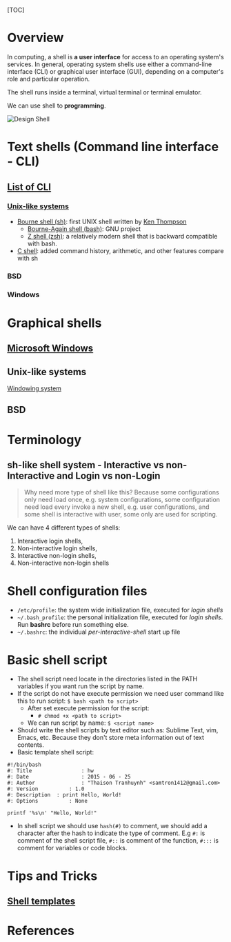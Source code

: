 [TOC]

# Overview

In computing, a shell is **a user interface** for access to an operating
system's services. In general, operating system shells use either a
command-line interface (CLI) or graphical user interface (GUI),
depending on a computer's role and particular operation.

The shell runs inside a terminal, virtual terminal or terminal emulator.

We can use shell to **programming**.

![Design Shell](shell/Linux_kernel_and_gaming_input-output_latency.svg "Design shell")


# Text shells (Command line interface - CLI)

## [List of CLI](https://en.wikipedia.org/wiki/List_of_command-line_interpreters)

### [Unix-like systems](https://en.wikipedia.org/wiki/Unix_shell)

- [Bourne shell (sh)](https://en.wikipedia.org/wiki/Bourne_shell): first UNIX shell written by [Ken Thompson](https://en.wikipedia.org/wiki/Ken_Thompson_(computer_programmer))
  + [Bourne-Again shell (bash)](https://en.wikipedia.org/wiki/Bash_(Unix_shell)): GNU project
  + [Z shell (zsh)](https://en.wikipedia.org/wiki/Z_shell): a relatively modern shell that is backward compatible with bash.
- [C shell](https://en.wikipedia.org/wiki/C_shell): added command history, arithmetic, and other features compare with sh


### BSD

### Windows


# Graphical shells

## [Microsoft Windows](https://en.wikipedia.org/wiki/Windows_shell)

## Unix-like systems

[Windowing system](https://en.wikipedia.org/wiki/Windowing_system)

## BSD

# Terminology

## sh-like shell system - Interactive vs non-Interactive and Login vs non-Login

> Why need more type of shell like this? Because some configurations
> only need load once, e.g. system configurations, some configuration
> need load every invoke a new shell, e.g. user configurations, and some
> shell is interactive with user, some only are used for scripting.

We can have 4 different types of shells:

1. Interactive login shells,
2. Non-interactive login shells,
3. Interactive non-login shells,
4. Non-interactive non-login shells



# Shell configuration files

- `/etc/profile`: the system wide initialization file, executed for
  *login shells*
- `~/.bash_profile`: the personal initialization file, executed for
  *login shells*. Run **bashrc** before run something else.
- `~/.bashrc`: the individual *per-interactive-shell* start up file

# Basic shell script

- The shell script need locate in the directories listed in the PATH
  variables if you want run the script by name.
- If the script do not have execute permission we need user command like
  this to run script: `$ bash <path to script>`
    + After set execute permission for the script:
        * `# chmod +x <path to script>`
    + We can run script by name: `$ <script name>`
- Should write the shell scripts by text editor such as: Sublime Text,
  vim, Emacs, etc. Because they don't store meta information out of text
  contents.
- Basic template shell script:

```shell
#!/bin/bash
#: Title				: hw
#: Date					: 2015 - 06 - 25
#: Author				: "Thaison Tranhuynh" <samtron1412@gmail.com>
#: Version			: 1.0
#: Description	: print Hello, World!
#: Options			: None

printf '%s\n' "Hello, World!"
```

- In shell script we should use `hash(#)` to comment, we should add a
  character after the hash to indicate the type of comment. E.g `#:` is
  comment of the shell script file, `#::` is comment of the function,
  `#:::` is comment for variables or code blocks.

# Tips and Tricks

## [Shell templates](https://github.com/RenatGilmanov/shell-script-template)

# References

[wiki]: https://en.wikipedia.org/wiki/Shell_(computing)
[awiki]: https://wiki.archlinux.org/index.php/Command-line_shell

